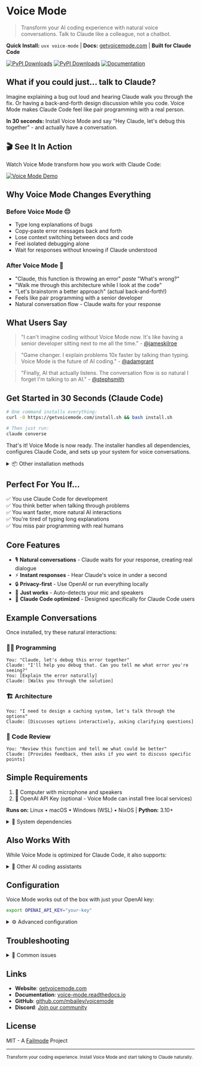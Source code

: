 # Voice Mode

> Transform your AI coding experience with natural voice conversations. Talk to Claude like a colleague, not a chatbot.

**Quick Install:** `uvx voice-mode` | **Docs:** [getvoicemode.com](https://getvoicemode.com) | **Built for Claude Code**

[![PyPI Downloads](https://static.pepy.tech/badge/voice-mode)](https://pepy.tech/project/voice-mode)
[![PyPI Downloads](https://static.pepy.tech/badge/voice-mode/month)](https://pepy.tech/project/voice-mode)
[![Documentation](https://readthedocs.org/projects/voice-mode/badge/?version=latest)](https://voice-mode.readthedocs.io/en/latest/?badge=latest)

## What if you could just... talk to Claude?

Imagine explaining a bug out loud and hearing Claude walk you through the fix. Or having a back-and-forth design discussion while you code. Voice Mode makes Claude Code feel like pair programming with a real person.

**In 30 seconds:** Install Voice Mode and say "Hey Claude, let's debug this together" - and actually have a conversation.

## 🎬 See It In Action

Watch Voice Mode transform how you work with Claude Code:

[![Voice Mode Demo](https://img.youtube.com/vi/cYdwOD_-dQc/maxresdefault.jpg)](https://www.youtube.com/watch?v=cYdwOD_-dQc)

## Why Voice Mode Changes Everything

### Before Voice Mode 😔
- Type long explanations of bugs
- Copy-paste error messages back and forth
- Lose context switching between docs and code
- Feel isolated debugging alone
- Wait for responses without knowing if Claude understood

### After Voice Mode 🚀
- "Claude, this function is throwing an error" *paste* "What's wrong?"
- "Walk me through this architecture while I look at the code"
- "Let's brainstorm a better approach" (actual back-and-forth!)
- Feels like pair programming with a senior developer
- Natural conversation flow - Claude waits for your response

## What Users Say

> "I can't imagine coding without Voice Mode now. It's like having a senior developer sitting next to me all the time." - [@jameskilroe](https://twitter.com/jameskilroe)

> "Game changer. I explain problems 10x faster by talking than typing. Voice Mode is the future of AI coding." - [@adamgrant](https://twitter.com/adamgrant)

> "Finally, AI that actually listens. The conversation flow is so natural I forget I'm talking to an AI." - [@stephsmith](https://twitter.com/stephsmith)

## Get Started in 30 Seconds (Claude Code)

```bash
# One command installs everything:
curl -O https://getvoicemode.com/install.sh && bash install.sh

# Then just run:
claude converse
```

That's it! Voice Mode is now ready. The installer handles all dependencies, configures Claude Code, and sets up your system for voice conversations.

<details>
<summary>📦 Other installation methods</summary>

### Using UV (recommended for manual install)
```bash
claude mcp add voice-mode -- uvx voice-mode
```

### Using pip
```bash
pip install voice-mode
claude mcp add voice-mode -- voicemode
```

### From source
```bash
git clone https://github.com/mbailey/voicemode.git
cd voicemode
pip install -e .
```

</details>

## Perfect For You If...

✅ You use Claude Code for development  
✅ You think better when talking through problems  
✅ You want faster, more natural AI interactions  
✅ You're tired of typing long explanations  
✅ You miss pair programming with real humans  

## Core Features

- 🎙️ **Natural conversations** - Claude waits for your response, creating real dialogue
- ⚡ **Instant responses** - Hear Claude's voice in under a second
- 🔒 **Privacy-first** - Use OpenAI or run everything locally
- 🎯 **Just works** - Auto-detects your mic and speakers
- 🤝 **Claude Code optimized** - Designed specifically for Claude Code users

## Example Conversations

Once installed, try these natural interactions:

### 👨‍💻 Programming
```
You: "Claude, let's debug this error together"
Claude: "I'll help you debug that. Can you tell me what error you're seeing?"
You: [Explain the error naturally]
Claude: [Walks you through the solution]
```

### 🏗️ Architecture
```
You: "I need to design a caching system, let's talk through the options"
Claude: [Discusses options interactively, asking clarifying questions]
```

### 📝 Code Review
```
You: "Review this function and tell me what could be better"
Claude: [Provides feedback, then asks if you want to discuss specific points]
```

## Simple Requirements

1. 🎤 Computer with microphone and speakers
2. 🔑 OpenAI API Key (optional - Voice Mode can install free local services)

**Runs on:** Linux • macOS • Windows (WSL) • NixOS | **Python:** 3.10+

<details>
<summary>🔧 System dependencies</summary>

### Ubuntu/Debian
```bash
sudo apt update
sudo apt install -y python3-dev portaudio19-dev ffmpeg
```

### macOS
```bash
brew install portaudio ffmpeg
```

### Fedora/RHEL
```bash
sudo dnf install python3-devel portaudio-devel ffmpeg
```

</details>

## Also Works With

While Voice Mode is optimized for Claude Code, it also supports:

<details>
<summary>🔧 Other AI coding assistants</summary>

- **Claude Desktop** - Desktop application
- **Cursor** - AI-first code editor
- **VS Code** - With MCP preview
- **Cline** - Autonomous coding agent
- **Windsurf** - Agentic IDE
- **Continue** - Open-source assistant
- **Zed** - High-performance editor
- **Roo Code** - AI dev team
- **Gemini CLI** - Google's CLI tool

See [Integration Guides](docs/integrations/README.md) for setup instructions.

</details>

## Configuration

Voice Mode works out of the box with just your OpenAI key:

```bash
export OPENAI_API_KEY="your-key"
```

<details>
<summary>⚙️ Advanced configuration</summary>

### Use Local Services (Free & Private)
```bash
# Voice Mode can install these for you:
export STT_BASE_URL="http://127.0.0.1:2022/v1"  # Local Whisper
export TTS_BASE_URL="http://127.0.0.1:8880/v1"  # Local Kokoro
```

### Custom Voices
```bash
export TTS_VOICE="nova"  # OpenAI voices
# Or create ~/voices.txt with your preferences
```

### Debug Mode
```bash
export VOICEMODE_DEBUG="true"
export VOICEMODE_SAVE_AUDIO="true"  # Save recordings
```

See [Configuration Guide](docs/configuration.md) for all options.

</details>

## Troubleshooting

<details>
<summary>🐛 Common issues</summary>

- **No microphone access**: Check terminal has mic permissions in System Settings
- **API error**: Verify your `OPENAI_API_KEY` is set correctly
- **WSL2 audio**: See [WSL2 Microphone Guide](docs/troubleshooting/wsl2-microphone-access.md)

Run diagnostics:
```bash
python scripts/diagnose-audio.py
```

</details>

## Links

- **Website**: [getvoicemode.com](https://getvoicemode.com)
- **Documentation**: [voice-mode.readthedocs.io](https://voice-mode.readthedocs.io)
- **GitHub**: [github.com/mbailey/voicemode](https://github.com/mbailey/voicemode)
- **Discord**: [Join our community](https://discord.gg/Hm7dF3uCfG)

## License

MIT - A [Failmode](https://failmode.com) Project

---

<sub>Transform your coding experience. Install Voice Mode and start talking to Claude naturally.</sub>